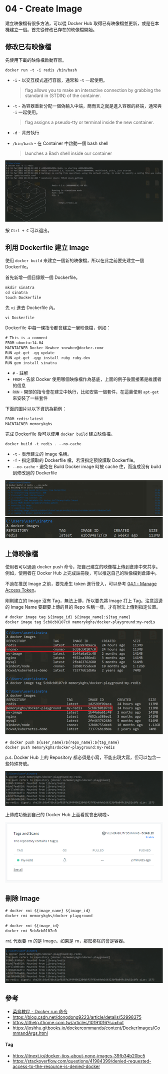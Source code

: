# 04 - Create Image
建立映像檔有很多方法，可以從 Docker Hub 取得已有映像檔並更新，或是在本機建立一個。首先從修改已存在的映像檔開始。

## 修改已有映像檔
先使用下載的映像檔啟動容器。

```docker
docker run -t -i redis /bin/bash
```

* `-i` - 以交互模式運行容器，通常和 `-t` 一起使用。
  > flag allows you to make an interactive connection by grabbing the standard in (STDIN) of the container.


* `-t` - 為容器重新分配一個偽輸入中端，簡而言之就是進入容器的終端，通常與 `-i` 一起使用。
  > flag assigns a pseudo-tty or terminal inside the new container.

* `-d` - 背景執行

* `/bin/bash` - 在 Container 中啟動一個 bash shell
  > launches a Bash shell inside our container

![](/images/docker/4-1.png)

按 `Ctrl + C` 可以退出。

## 利用 Dockerfile 建立 Image
使用 `docker build` 來建立一個新的映像檔，所以在此之前要先建立一個 Dockerfile。

首先新增一個目錄跟一個 Dockerfile。
```docker
mkdir sinatra
cd sinatra
touch Dockerfile
```

先 `vi` 進去 Dockerfile 內。
```docker
vi Dockerfile
```

Dockerfile 中每一條指令都會建立一層映像檔，例如：
```docker
# This is a comment
FROM ubuntu:14.04
MAINTAINER Docker Newbee <newbee@docker.com>
RUN apt-get -qq update
RUN apt-get -qqy install ruby ruby-dev
RUN gem install sinatra
```

* `#` - 註解
* `FROM` - 告訴 Docker 使用哪個映像檔作為基底，上面的例子後面接著是維護者的信息
* `RUN` - 開頭的指令會在建立中執行，比如安裝一個套件，在這裏使用 `apt-get` 來安裝了一些套件

下面的圖片以以下資訊為範例：
```docker
FROM redis:latest
MAINTAINER memorykghs 
```


完成 Dockerfile 後可以使用 `docker build` 建立映像檔。
```docker
docker build -t redis . --no-cache
```

* `-t` - 表示建立的 image 名稱。
* `-f` - 指定讀取的 Dockerfile 檔，若沒指定預設讀取 Dockerfile。
* `--no-cache` - 避免在 Build Docker image 時被 cache 住，而造成沒有 build 到修改過的 Dockerfile

![](/images/docker/4-3.png)
![](/images/docker/4-4.png)

## 上傳映像檔
使用者可以通過 docker push 命令，把自己建立的映像檔上傳到倉庫中來共享。例如，使用者在 Docker Hub 上完成註冊後，可以推送自己的映像檔到倉庫中。

不過在推送 Image 之前，要先產生 token 進行登入，可以參考 [04.1 - Manage Access Token]()。

剛剛建立的 Image 沒有 Tag，無法上傳，所以要先將 Image 打上 Tag。注意這邊的 Image Name 要跟要上傳的目的 Repo 名稱一樣，才有辦法上傳到指定位置。
```docker
# docker image tag ${image_id} ${image_name}:${tag_name}
docker image tag 5cb8cb0107c0 memorykghs/docker-playground:my-redis
```

![](/images/docker/4-6.png)

```docker
# docker push ${user_name}/${repo_name}:${tag_name}
docker push memorykghs/docker-playground:my-redis
```
p.s. Docker Hub 上的 Repository 都必須是小寫，不能出現大寫，但可以包含一些特殊符號。

![](/images/docker/4-7.png)

上傳成功後到自己的 Docker Hub 上面看就會出現啦~

![](/images/docker/4-8.png)

## 刪除 Image
```docker
# docker rmi ${image_name} ${image_id}
docker rmi memorykghs/docker-playground

# docker rmi ${image_id}
docker rmi 5cb8cb0107c0
```
`rmi` 代表要 `rm` 的是 Image。如果是 `rm`，那麼移除的會是容器。

![](/images/docker/4-7.png)

## 參考
* [菜鳥教程 - Docker run 命令](https://www.runoob.com/docker/docker-run-command.html)
* https://blog.csdn.net/dongdong9223/article/details/52998375
* https://ithelp.ithome.com.tw/articles/10191016?sc=hot
* https://joshhu.gitbooks.io/dockercommands/content/DockerImages/CommandArgs.html

#### Tag
* https://itnext.io/docker-tips-about-none-images-39fb34b20bc5
* https://stackoverflow.com/questions/41984399/denied-requested-access-to-the-resource-is-denied-docker